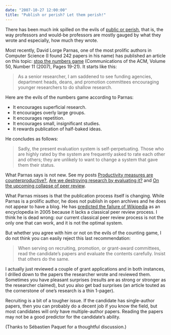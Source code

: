 ```yaml
---
date: "2007-10-27 12:00:00"
title: "Publish or perish? Let them perish!"
---
```




There has been much ink spilled on the evils of [public or perish](https://en.wikipedia.org/wiki/Publish_or_perish), that is, the way professors and would-be professors are mostly gauged by what they wrote and especially, how much they wrote.

Most recently, David Lorge Parnas, one of the most prolific authors in Computer Science (I found 242 papers in his name) has published an article on this topic: [stop the numbers game](https://ypwong.blogspot.com/2007/10/stop-numbers-game.html) (Communications of the ACM, Volume 50, Number 11 (2007), Pages 19-21). It starts like this:

> As a senior researcher, I am saddened to see funding agencies, department heads, deans, and promotion committees encouraging younger researchers to do shallow research.


Here are the evils of the numbers game according to Parnas:

- It encourages superficial research. 
- It encourages overly large groups.
- It encourages repetition.
- It encourages small, insignificant studies.
- It rewards publication of half-baked ideas.


He concludes as follows:

> Sadly, the present evaluation system is self-perpetuating. Those who are highly rated by the system are frequently asked to rate each other and others; they are unlikely to want to change a system that gave them their status.



What Parnas says is not new. See my posts [Productivity measures are counterproductive?](/lemire/blog/2007/10/12/productivity-measures-are-counterproductive/), [Are we destroying research by evaluating it?](http://www.daniel-lemire.com/blog/archives/2007/04/16/are-we-destroying-research-by-evaluating-it/) and [On the upcoming collapse of peer review](/lemire/blog/2007/08/06/on-the-upcoming-collapse-of-peer-review/).

What Parnas misses is that the publication process itself is changing. While Parnas is a prolific author, he does not publish in open archives and he does not appear to have a blog. He has [predicted the failure of Wikipedia](http://dl.acm.org/citation.cfm?doid=1101779.1101804) as an encyclopedia in 2005 because it lacks a classical peer review process. I think he is dead wrong: our current classical peer review process is not the only one that can work, and it is not the optimal system.

But whether you agree with him or not on the evils of the counting game, I do not think you can easily reject this last recommendation:

>  When serving on recruiting, promotion, or grant-award committees, read the candidate&rsquo;s papers and evaluate the contents carefully. Insist that others do the same.


I actually just reviewed a couple of grant applications and in both instances, I drilled down to the papers the researcher wrote and reviewed them. Sometimes you have pleasant surprises (results are as strong or stronger as the researcher claimed), but you also get bad surprises (an article touted as the cornerstone of one&rsquo;s research is a thin 1-pager).

Recruiting is a bit of a tougher issue. If the candidate has single-author papers, then you can probably do a decent job if you know the field, but most candidates will only have multiple-author papers. Reading the papers may not be a good predictor for the candidate&rsquo;s ability.

(Thanks to Sébastien Paquet for a thoughtful discussion.)

